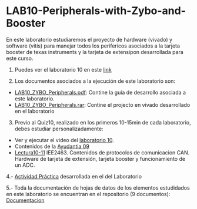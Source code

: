 # LAB10-Peripherals-with-Zybo-and-Booster
En este laboratorio estudiaremos el proyecto de hardware (vivado) y software (vitis) para manejar todos los perifericos asociados a la tarjeta booster de texas instruments y la tarjeta de extensipon desarrollada para este curso.

1. Puedes ver el laboratorio 10 en este [link](https://youtu.be/GfpxdPVP_WU)

2. Los documentos asociados a la ejecución de este laboratorio son:

* [LAB10_ZYBO_Peripherals.pdf](https://github.com/IEE2463-SEP/LAB10-Peripherals-with-Zybo-and-Booster/blob/main/LAB10_ZYBO_Peripherals.pdf): Contine la guía de desarrollo asociada a este laboratorio.
* [LAB10_ZYBO_Peripherals.rar](https://github.com/IEE2463-SEP/LAB10-Peripherals-with-Zybo-and-Booster/blob/main/Proyecto_Base_Booster.rar): Contine el projecto en vivado desarrollado en el laboratorio
 
3. Previo al Quiz10, realizado en los primeros 10-15min de cada laboratorio, debes estudiar personalizadamente:

* Ver y ejecutar el video del [laboratorio 10](https://youtu.be/GfpxdPVP_WU).
* Contenidos de la [Ayudantia 09](https://youtu.be/3dn__gzqBcg)
* [Lectura10-11](https://github.com/IEE2463-SEP/Lecturas) IEE2463. Contenidos de protocolos de comunicacion CAN. Hardware de tarjeta de extensión, tarjeta booster y funcionamiento de un ADC.
  
4.- [Actividad Práctica]() desarrollada en el del Laboratorio 

5.- Toda la documentación de hojas de datos de los elementos estudidados en este laboratorio se encuentran en el repositorio (9 documentos): [Documentacion](https://github.com/IEE2463-SEP/Documentacion)


